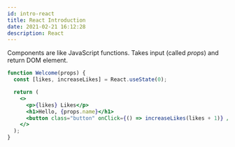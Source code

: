 ```yaml
---
id: intro-react
title: React Introduction
date: 2021-02-21 16:12:28
description: React
---
```


Components are like JavaScript functions. Takes input (called _props_) and return DOM element.

```jsx live
function Welcome(props) {
  const [likes, increaseLikes] = React.useState(0);

  return (
    <>
      <p>{likes} Likes</p>
      <h1>Hello, {props.name}</h1>
      <button class="button" onClick={() => increaseLikes(likes + 1)} />
    </>
  );
}
```

